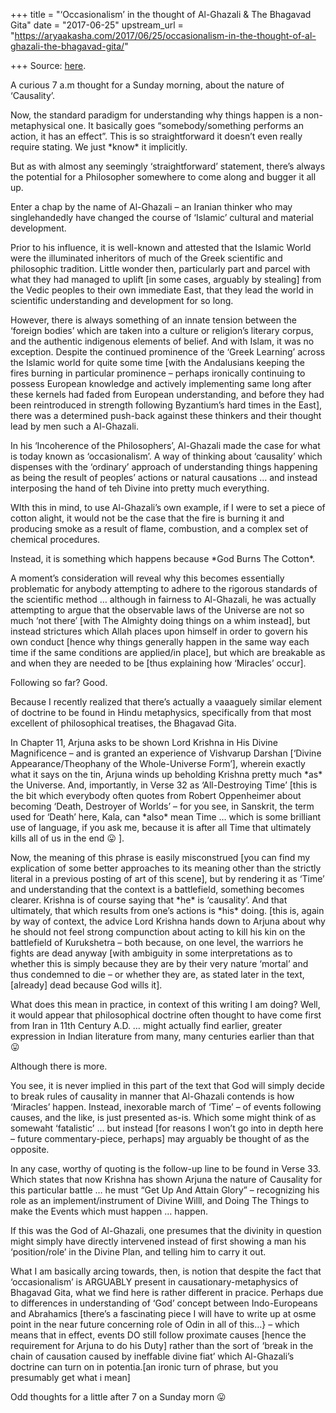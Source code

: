 +++
title = "‘Occasionalism’ in the thought of Al-Ghazali & The Bhagavad Gita"
date = "2017-06-25"
upstream_url = "https://aryaakasha.com/2017/06/25/occasionalism-in-the-thought-of-al-ghazali-the-bhagavad-gita/"

+++
Source: [here](https://aryaakasha.com/2017/06/25/occasionalism-in-the-thought-of-al-ghazali-the-bhagavad-gita/).

A curious 7 a.m thought for a Sunday morning, about the nature of
‘Causality’.

Now, the standard paradigm for understanding why things happen is a
non-metaphysical one. It basically goes “somebody/something performs an
action, it has an effect”. This is so straightforward it doesn’t even
really require stating. We just \*know\* it implicitly.

But as with almost any seemingly ‘straightforward’ statement, there’s
always the potential for a Philosopher somewhere to come along and
bugger it all up.

Enter a chap by the name of Al-Ghazali – an Iranian thinker who may
singlehandedly have changed the course of ‘Islamic’ cultural and
material development.

Prior to his influence, it is well-known and attested that the Islamic
World were the illuminated inheritors of much of the Greek scientific
and philosophic tradition. Little wonder then, particularly part and
parcel with what they had managed to uplift \[in some cases, arguably by
stealing\] from the Vedic peoples to their own immediate East, that they
lead the world in scientific understanding and development for so long.

However, there is always something of an innate tension between the
‘foreign bodies’ which are taken into a culture or religion’s literary
corpus, and the authentic indigenous elements of belief. And with Islam,
it was no exception. Despite the continued prominence of the ‘Greek
Learning’ across the Islamic world for quite some time \[with the
Andalusians keeping the fires burning in particular prominence – perhaps
ironically continuing to possess European knowledge and actively
implementing same long after these kernels had faded from European
understanding, and before they had been reintroduced in strength
following Byzantium’s hard times in the East\], there was a determined
push-back against these thinkers and their thought lead by men such a
Al-Ghazali.

In his ‘Incoherence of the Philosophers’, Al-Ghazali made the case for
what is today known as ‘occasionalism’. A way of thinking about
‘causality’ which dispenses with the ‘ordinary’ approach of
understanding things happening as being the result of peoples’ actions
or natural causations … and instead interposing the hand of teh Divine
into pretty much everything.

WIth this in mind, to use Al-Ghazali’s own example, if I were to set a
piece of cotton alight, it would not be the case that the fire is
burning it and producing smoke as a result of flame, combustion, and a
complex set of chemical procedures.

Instead, it is something which happens because \*God Burns The Cotton\*.

A moment’s consideration will reveal why this becomes essentially
problematic for anybody attempting to adhere to the rigorous standards
of the scientific method … although in fairness to Al-Ghazali, he was
actually attempting to argue that the observable laws of the Universe
are not so much ‘not there’ \[with The Almighty doing things on a whim
instead\], but instead strictures which Allah places upon himself in
order to govern his own conduct \[hence why things generally happen in
the same way each time if the same conditions are applied/in place\],
but which are breakable as and when they are needed to be \[thus
explaining how ‘Miracles’ occur\].

Following so far? Good.

Because I recently realized that there’s actually a vaaaguely similar
element of doctrine to be found in Hindu metaphysics, specifically from
that most excellent of philosophical treatises, the Bhagavad Gita.

In Chapter 11, Arjuna asks to be shown Lord Krishna in His Divine
Magnificence – and is granted an experience of Vishvarup Darshan
\[‘Divine Appearance/Theophany of the Whole-Universe Form’\], wherein
exactly what it says on the tin, Arjuna winds up beholding Krishna
pretty much \*as\* the Universe. And, importantly, in Verse 32 as
‘All-Destroying Time’ \[this is the bit which everybody often quotes
from Robert Oppenheimer about becoming ‘Death, Destroyer of Worlds’ –
for you see, in Sanskrit, the term used for ‘Death’ here, Kala, can
\*also\* mean Time … which is some brilliant use of language, if you ask
me, because it is after all Time that ultimately kills all of us in the
end 😛 \].

Now, the meaning of this phrase is easily misconstrued \[you can find my
explication of some better approaches to its meaning other than the
strictly literal in a previous posting of art of this scene\], but by
rendering it as ‘Time’ and understanding that the context is a
battlefield, something becomes clearer. Krishna is of course saying that
\*he\* is ‘causality’. And that ultimately, that which results from
one’s actions is \*his\* doing. \[this is, again by way of context, the
advice Lord Krishna hands down to Arjuna about why he should not feel
strong compunction about acting to kill his kin on the battlefield of
Kurukshetra – both because, on one level, the warriors he fights are
dead anyway \[with ambiguity in some interpretations as to whether this
is simply because they are by their very nature ‘mortal’ and thus
condemned to die – or whether they are, as stated later in the text,
\[already\] dead because God wills it\].

What does this mean in practice, in context of this writing I am doing?
Well, it would appear that philosophical doctrine often thought to have
come first from Iran in 11th Century A.D. … might actually find earlier,
greater expression in Indian literature from many, many centuries
earlier than that 😛

Although there is more.

You see, it is never implied in this part of the text that God will
simply decide to break rules of causality in manner that Al-Ghazali
contends is how ‘Miracles’ happen. Instead, inexorable march of ‘Time’ –
of events following causes, and the like, is just presented as-is. Which
some might think of as somewaht ‘fatalistic’ … but instead \[for reasons
I won’t go into in depth here – future commentary-piece, perhaps\] may
arguably be thought of as the opposite.

In any case, worthy of quoting is the follow-up line to be found in
Verse 33. Which states that now Krishna has shown Arjuna the nature of
Causality for this particular battle … he must “Get Up And Attain Glory”
– recognizing his role as an implement/instrument of Divine Willl, and
Doing The Things to make the Events which must happen … happen.

If this was the God of Al-Ghazali, one presumes that the divinity in
question might simply have directly intervened instead of first showing
a man his ‘position/role’ in the Divine Plan, and telling him to carry
it out.

What I am basically arcing towards, then, is notion that despite the
fact that ‘occasionalism’ is ARGUABLY present in
causationary-metaphysics of Bhagavad Gita, what we find here is rather
different in pracice. Perhaps due to differences in understanding of
‘God’ concept between Indo-Europeans and Abrahamics \[there’s a
fascinating piece I will have to write up at osme point in the near
future concerning role of Odin in all of this…} – which means that in
effect, events DO still follow proximate causes \[hence the requirement
for Arjuna to do his Duty\] rather than the sort of ‘break in the chain
of causation caused by ineffable divine fiat’ which Al-Ghazali’s
doctrine can turn on in potentia.\[an ironic turn of phrase, but you
presumably get what i mean\]

Odd thoughts for a little after 7 on a Sunday morn 😛
